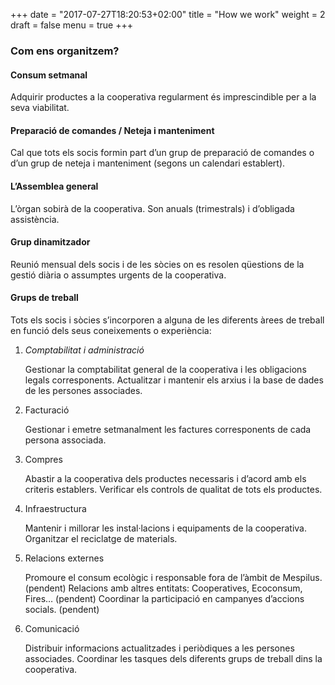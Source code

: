 +++
date = "2017-07-27T18:20:53+02:00"
title = "How we work"
weight = 2
draft = false
menu = true
+++

### Com ens organitzem?

#### Consum setmanal

Adquirir productes a la cooperativa regularment és imprescindible per a la seva viabilitat.

#### Preparació de comandes / Neteja i manteniment

Cal que tots els socis formin part d’un grup de preparació de comandes o d’un grup de neteja i manteniment (segons un calendari establert).

#### L’Assemblea general

L’òrgan sobirà de la cooperativa. Son anuals (trimestrals) i d’obligada assistència.

#### Grup dinamitzador

Reunió mensual dels socis i de les sòcies on es resolen qüestions de la gestió diària o assumptes urgents de la cooperativa.

#### Grups de treball

Tots els socis i sòcies s’incorporen a alguna de les diferents àrees de treball en funció dels seus coneixements o experiència:

1. *Comptabilitat i administració*

    Gestionar la comptabilitat general de la cooperativa i les obligacions legals corresponents.
    Actualitzar i mantenir els arxius i la base de dades de les persones associades.

2. Facturació

    Gestionar i emetre setmanalment les factures corresponents de cada persona associada.

3. Compres

    Abastir a la cooperativa dels productes necessaris i d’acord amb els criteris establers.
    Verificar els controls de qualitat de tots els productes.

4. Infraestructura

    Mantenir i millorar les instal·lacions i equipaments de la cooperativa.
    Organitzar el reciclatge de materials.

5. Relacions externes

    Promoure el consum ecològic i responsable fora de l’àmbit de Mespilus. (pendent)
    Relacions amb altres entitats: Cooperatives, Ecoconsum, Fires… (pendent)
   Coordinar la participació en campanyes d’accions socials. (pendent)

6. Comunicació

   Distribuir informacions actualitzades i periòdiques a les persones associades.
   Coordinar les tasques dels diferents grups de treball dins la cooperativa.